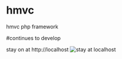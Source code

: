 # hmvc
hmvc  php framework 

#continues to develop

stay on at http://localhost
![stay at localhost](https://i.etsystatic.com/15193483/r/il/8949b2/2062891362/il_570xN.2062891362_jatv.jpg)
